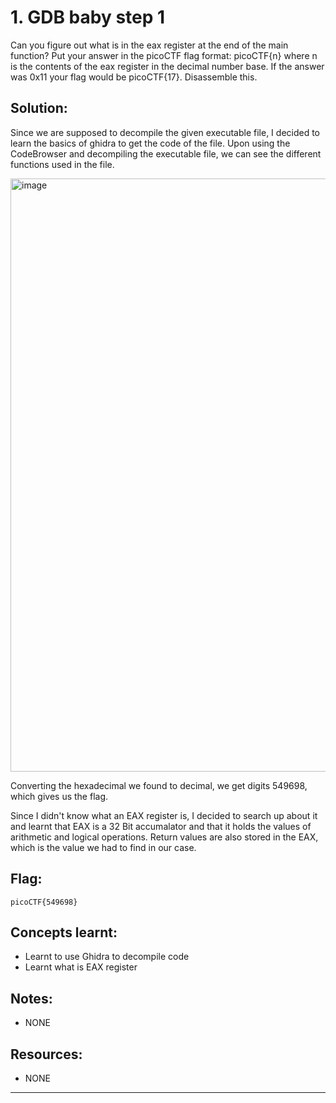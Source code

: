 # 1. GDB baby step 1

Can you figure out what is in the eax register at the end of the main function? Put your answer in the picoCTF flag format: picoCTF{n} where n is the contents of the eax register in the decimal number base. If the answer was 0x11 your flag would be picoCTF{17}. Disassemble this.

## Solution:

Since we are supposed to decompile the given executable file, I decided to learn the basics of ghidra to get the code of the file.
Upon using the CodeBrowser and decompiling the executable file, we can see the different functions used in the file.

<img width="1657" height="949" alt="image" src="https://github.com/user-attachments/assets/a920082e-e6c0-4295-a635-05c6d7083141" />

Converting the hexadecimal we found to decimal, we get digits 549698, which gives us the flag.


Since I didn't know what an EAX register is, I decided to search up about it and learnt that EAX is a 32 Bit accumalator and that it holds the values of arithmetic and logical operations. Return values are also stored in the EAX, which is the value we had to find in our case.

## Flag:

```
picoCTF{549698}
```

## Concepts learnt:

- Learnt to use Ghidra to decompile code
- Learnt what is EAX register  

## Notes:

- NONE 

## Resources:

- NONE


***
